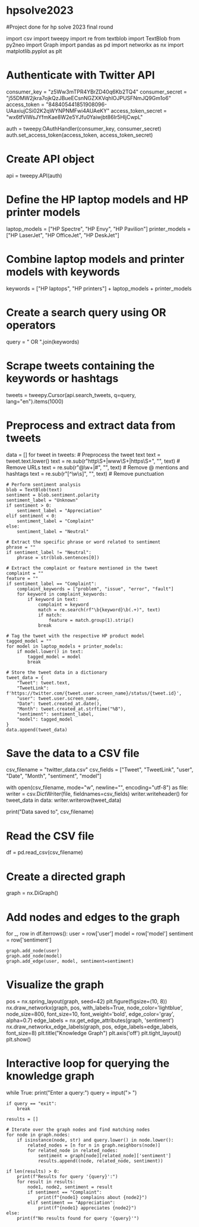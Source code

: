 # hpsolve2023
#Project done for hp solve 2023 final round

import csv
import tweepy
import re
from textblob import TextBlob
from py2neo import Graph
import pandas as pd
import networkx as nx
import matplotlib.pyplot as plt

# Authenticate with Twitter API
consumer_key = "z5Ww3mTPR4YBrZD40q6Kb2TQ4"
consumer_secret = "j55DMW2jkra7ojkQzJBueECsnNGZXKVqhlOJPUSFNmJQ9Gm1o6"
access_token = "848405441851908096-UAaxiujCSi02K2qWYNPNMFwi4AUAeKY"
access_token_secret = "wx6tfVIWsJYfmKae8W2e5YJfu0Yaiwjbt86Ir5HljCwpL"

auth = tweepy.OAuthHandler(consumer_key, consumer_secret)
auth.set_access_token(access_token, access_token_secret)

# Create API object
api = tweepy.API(auth)

# Define the HP laptop models and HP printer models
laptop_models = ["HP Spectre", "HP Envy", "HP Pavilion"]
printer_models = ["HP LaserJet", "HP OfficeJet", "HP DeskJet"]

# Combine laptop models and printer models with keywords
keywords = ["HP laptops", "HP printers"] + laptop_models + printer_models

# Create a search query using OR operators
query = " OR ".join(keywords)

# Scrape tweets containing the keywords or hashtags
tweets = tweepy.Cursor(api.search_tweets, q=query, lang="en").items(1000)

# Preprocess and extract data from tweets
data = []
for tweet in tweets:
    # Preprocess the tweet text
    text = tweet.text.lower()
    text = re.sub(r"http\S+|www\S+|https\S+", "", text)  # Remove URLs
    text = re.sub(r"\@\w+|\#", "", text)  # Remove @ mentions and hashtags
    text = re.sub(r"[^\w\s]", "", text)  # Remove punctuation

    # Perform sentiment analysis
    blob = TextBlob(text)
    sentiment = blob.sentiment.polarity
    sentiment_label = "Unknown"
    if sentiment > 0:
        sentiment_label = "Appreciation"
    elif sentiment < 0:
        sentiment_label = "Complaint"
    else:
        sentiment_label = "Neutral"

    # Extract the specific phrase or word related to sentiment
    phrase = ""
    if sentiment_label != "Neutral":
        phrase = str(blob.sentences[0])

    # Extract the complaint or feature mentioned in the tweet
    complaint = ""
    feature = ""
    if sentiment_label == "Complaint":
        complaint_keywords = ["problem", "issue", "error", "fault"]
        for keyword in complaint_keywords:
            if keyword in text:
                complaint = keyword
                match = re.search(rf"\b{keyword}\b(.+)", text)
                if match:
                    feature = match.group(1).strip()
                break

    # Tag the tweet with the respective HP product model
    tagged_model = ""
    for model in laptop_models + printer_models:
        if model.lower() in text:
            tagged_model = model
            break

    # Store the tweet data in a dictionary
    tweet_data = {
        "Tweet": tweet.text,
        "TweetLink": f'https://twitter.com/{tweet.user.screen_name}/status/{tweet.id}',
        "user": tweet.user.screen_name,
        "Date": tweet.created_at.date(),
        "Month": tweet.created_at.strftime("%B"),
        "sentiment": sentiment_label,
        "model": tagged_model
    }
    data.append(tweet_data)

# Save the data to a CSV file
csv_filename = "twitter_data.csv"
csv_fields = ["Tweet", "TweetLink", "user", "Date", "Month", "sentiment", "model"]

with open(csv_filename, mode="w", newline="", encoding="utf-8") as file:
    writer = csv.DictWriter(file, fieldnames=csv_fields)
    writer.writeheader()
    for tweet_data in data:
        writer.writerow(tweet_data)

print("Data saved to", csv_filename)

# Read the CSV file
df = pd.read_csv(csv_filename)

# Create a directed graph
graph = nx.DiGraph()

# Add nodes and edges to the graph
for _, row in df.iterrows():
    user = row['user']
    model = row['model']
    sentiment = row['sentiment']

    graph.add_node(user)
    graph.add_node(model)
    graph.add_edge(user, model, sentiment=sentiment)

# Visualize the graph
pos = nx.spring_layout(graph, seed=42)
plt.figure(figsize=(10, 8))
nx.draw_networkx(graph, pos, with_labels=True, node_color='lightblue', node_size=800, font_size=10, font_weight='bold', edge_color='gray', alpha=0.7)
edge_labels = nx.get_edge_attributes(graph, 'sentiment')
nx.draw_networkx_edge_labels(graph, pos, edge_labels=edge_labels, font_size=8)
plt.title("Knowledge Graph")
plt.axis('off')
plt.tight_layout()
plt.show()

# Interactive loop for querying the knowledge graph
while True:
    print("Enter a query:")
    query = input("> ")

    if query == "exit":
        break

    results = []

    # Iterate over the graph nodes and find matching nodes
    for node in graph.nodes:
        if isinstance(node, str) and query.lower() in node.lower():
            related_nodes = [n for n in graph.neighbors(node)]
            for related_node in related_nodes:
                sentiment = graph[node][related_node]['sentiment']
                results.append((node, related_node, sentiment))

    if len(results) > 0:
        print(f"Results for query '{query}':")
        for result in results:
            node1, node2, sentiment = result
            if sentiment == "Complaint":
                print(f"{node1} complains about {node2}")
            elif sentiment == "Appreciation":
                print(f"{node1} appreciates {node2}")
    else:
        print(f"No results found for query '{query}'")
